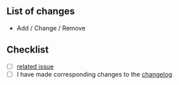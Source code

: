 ## List of changes

- Add / Change / Remove

## Checklist

- [ ] [related issue](https://github.com/IntersectMBO/drep-code-of-conduct/issues/)
- [ ] I have made corresponding changes to the [changelog](https://github.com/IntersectMBO/drep-code-of-conduct/blob/main/CHANGELOG.md)
